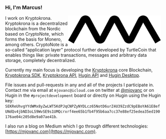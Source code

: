 ### Hi, I'm Marcus!

[<img src="https://raw.githubusercontent.com/kryptokrona/Styleguide/main/Logo/Black%20-%20logo.svg" width=300 align=right>](https://kryptokrona.org/)

I work on Kryptokrona. Kryptokrona is a decentralized blockchain from the Nordic based on CryptoNote, which forms the basis for Monero, among others. CryptoNote is a so-called “application layer” protocol further developed by TurtleCoin that enables things like: private transactions, messages and arbitrary data storage, completely decentralized.

Currently my main focus is developing the [Kryptokrona](https://github.com/kryptokrona/kryptokrona) core Blockchain, [Kryptokrona SDK](https://github.com/kryptokrona/kryptokrona-sdk), [Kryptokrona API](https://github.com/kryptokrona/kryptokrona-api), [Hugin API](https://github.com/kryptokrona/hugin-api) and [Hugin Desktop](https://github.com/kryptokrona/hugin-desktop).

File issues and pull-requests in any and all of the projects I participate in. Contact me via
email at `mjovanc@icloud.com` on twitter at [@mjovanc](https://twitter.com/mjovanc/) or on Hugin in the
`#projectdevelopment` board or directly on Hugin using the Hugin key: `SEKReUhvgYYdWMx8yZwLWT5KdPJqCNPZyNYDLcz65NotD6urZ4U39ZzdC9pEBoYA61E8efUNdQv4jbND3oLS9WvSE9s1UMQcrxrf4ee65b1fb4f95b6aa7cc37e88ef25edea35ed190176ae04c205d8e9a07ae41b`.

I also run a blog on Medium which I go through different technologies: [https://mjovanc.com](https://mjovanc.com).
